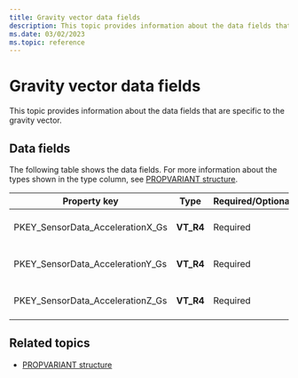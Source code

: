 ```yaml
---
title: Gravity vector data fields
description: This topic provides information about the data fields that are specific to the gravity vector.
ms.date: 03/02/2023
ms.topic: reference
---
```


# Gravity vector data fields

This topic provides information about the data fields that are specific to the gravity vector.

## Data fields

The following table shows the data fields. For more information about the types shown in the type column, see [PROPVARIANT structure](/windows/win32/api/propidlbase/ns-propidlbase-propvariant).

| Property key | Type | Required/Optional | Description |
|---|---|---|---|
| PKEY_SensorData_AccelerationX_Gs | **VT_R4** | Required | The x-axis acceleration in g's. |
| PKEY_SensorData_AccelerationY_Gs | **VT_R4** | Required | The y-axis acceleration in g's. |
| PKEY_SensorData_AccelerationZ_Gs | **VT_R4** | Required | The z-axis acceleration in g's. |

## Related topics

- [PROPVARIANT structure](/windows/win32/api/propidlbase/ns-propidlbase-propvariant)
